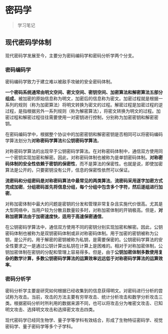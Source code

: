 # 密码学

> 学习笔记

## 现代密码学体制

现代密码学发展至今，主要分为密码编码学和密码分析学两个分支。

### 密码编码学

密码编码学致力于建立难以被敌手攻破的安全密码体制。

**一个密码系统通常由明文空间、密文空间、密钥空间、加密算法和解密算法五部分组成**。被加密的原始信息称为明文，加密后的信息称为密文。加密过程就是根据一系列的规则（称为加密算法）将明文转换为密文的过程。解密过程是加密过程的逆过程，是指根据另外一系列规则（称为解密算法），将密文转换为明文的过程。加密过程和解密过程往往需要使用一对密钥进行控制，分别称为加密密钥和解密密钥。

在密码编码学中，根据整个协议中的加密密钥和解密密钥是否相同可以将密码编码学算法划分为**对称密码学算法**和**公钥密码学算法**。

对称密码学算法的出现早于公钥密码学算法。在对称密码体制中，通信双方使用同一个密钥实现加密和解密。因此，对称密码体制也被称为是单钥密码体制。**对称密码体制的安全性依赖于密钥的保密性**，而不是算法的保密性。也就是说，即使加密算法是公开的，只要密钥没有公开，信息的保密性依然可以保证。

**流密码和分组密码是对称密码算法中最常见的两类算法**。**流密码采用逐字加密方式完成加密**。**分组密码首先将信息分组，每个分组中包含多个字符，然后逐组进行加密**。

对称加密体制中最大的问题是密钥的分发和管理非常复杂且实施代价很高。尤其是大型网络中，当用户较为分散且数量较多时，对称加密体制的开销极高。但是，**对称加密算法由于加密速度快，适用于高速保密通信**。

在公钥密码学算法中，通信双方使用不同的密钥分别实现加密和解密。因此，公钥密码体制也被称为是双钥密码体制或非对称密码体制。用于加密的密钥被称为公钥，是公开的。用于解密的密钥被称为私钥，是需要保密的。公钥密码学算法的安全性要求之一是通过公钥计算出私钥在计算上是困难的。相对于对称加密体制，公钥加密体制在密钥的分配和管理上容易得多。但是，由于**公钥加密体制多数使用复杂的数学计算，多数公钥密码学算法的运算效率远远低于对称密码学算法的运算效率**。

### 密码分析学

密码分析学主要是研究如何根据已经收集到的信息获得明文。对密码进行分析的尝试称为攻击。当前，攻击的方法主要有穷举攻击、统计分析攻击和数学分析攻击三类。根据密码分析时所利用的数据来源不同，也可以将攻击分为唯密文攻击、已知明文攻击、选择明文攻击和选择密文攻击四类。

现代密码学已经同生物学、量子学等学科有效结合，形成了生物特征密码学、视觉密码学、量子密码学等多个子学科。
